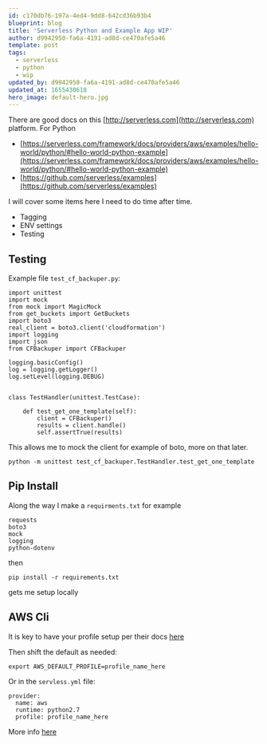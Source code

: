 ```yaml
---
id: c170db76-197a-4ed4-9dd8-642cd36b93b4
blueprint: blog
title: 'Serverless Python and Example App WIP'
author: d9942950-fa6a-4191-ad8d-ce470afe5a46
template: post
tags:
  - serverless
  - python
  - wip
updated_by: d9942950-fa6a-4191-ad8d-ce470afe5a46
updated_at: 1655430618
hero_image: default-hero.jpg
---
```

There are good docs on this [http://serverless.com](http://serverless.com) platform.
For Python 

* [https://serverless.com/framework/docs/providers/aws/examples/hello-world/python/#hello-world-python-example](https://serverless.com/framework/docs/providers/aws/examples/hello-world/python/#hello-world-python-example)
* [https://github.com/serverless/examples](https://github.com/serverless/examples)


I will cover some items here I need to do time after time.

*  Tagging
*  ENV settings
*  Testing


## Testing

Example file `test_cf_backuper.py`:

```
import unittest
import mock
from mock import MagicMock
from get_buckets import GetBuckets
import boto3
real_client = boto3.client('cloudformation')
import logging
import json
from CFBackuper import CFBackuper

logging.basicConfig()
log = logging.getLogger()
log.setLevel(logging.DEBUG)


class TestHandler(unittest.TestCase):

    def test_get_one_template(self):
        client = CFBackuper()
        results = client.handle()
        self.assertTrue(results)

```
This allows me to mock the client for example of boto, more on that later.

```
python -m unittest test_cf_backuper.TestHandler.test_get_one_template
```


## Pip Install

Along the way I make a `requirments.txt`
for example
	
```
requests
boto3
mock
logging
python-dotenv
```

then

```
pip install -r requirements.txt
```

gets me setup locally

## AWS Cli

It is key to have your profile setup per their docs [here](https://docs.aws.amazon.com/cli/latest/userguide/cli-multiple-profiles.html)

Then shift the default as needed:

```
export AWS_DEFAULT_PROFILE=profile_name_here
```

Or in the `servless.yml` file:

```
provider:
  name: aws
  runtime: python2.7
  profile: profile_name_here
```

More info [here](https://serverless.com/framework/docs/providers/aws/guide/credentials/#using-aws-profiles)